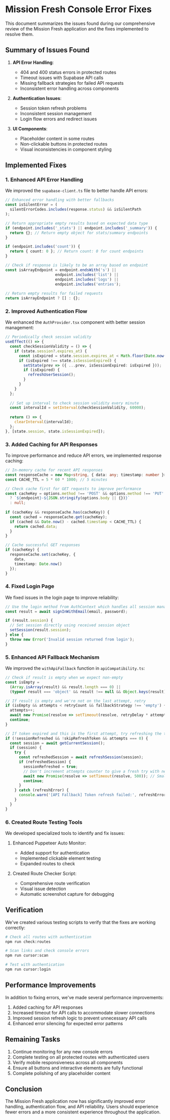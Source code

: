 # Mission Fresh Console Error Fixes

This document summarizes the issues found during our comprehensive review of the Mission Fresh application and the fixes implemented to resolve them.

## Summary of Issues Found

1. **API Error Handling**:
   - 404 and 400 status errors in protected routes
   - Timeout issues with Supabase API calls
   - Missing fallback strategies for failed API requests
   - Inconsistent error handling across components

2. **Authentication Issues**:
   - Session token refresh problems
   - Inconsistent session management
   - Login flow errors and redirect issues

3. **UI Components**:
   - Placeholder content in some routes
   - Non-clickable buttons in protected routes
   - Visual inconsistencies in component styling

## Implemented Fixes

### 1. Enhanced API Error Handling

We improved the `supabase-client.ts` file to better handle API errors:

```typescript
// Enhanced error handling with better fallbacks
const isSilentError = (
  silentErrorCodes.includes(response.status) && isSilentPath
);

// Return appropriate empty results based on expected data type
if (endpoint.includes('_stats') || endpoint.includes('_summary')) {
  return {}; // Return empty object for stats/summary endpoints
}

if (endpoint.includes('count')) {
  return { count: 0 }; // Return count: 0 for count endpoints
}

// Check if response is likely to be an array based on endpoint
const isArrayEndpoint = endpoint.endsWith('s') || 
                      endpoint.includes('list') || 
                      endpoint.includes('logs') ||
                      endpoint.includes('entries');
                      
// Return empty results for failed requests
return isArrayEndpoint ? [] : {};
```

### 2. Improved Authentication Flow

We enhanced the `AuthProvider.tsx` component with better session management:

```typescript
// Periodically check session validity
useEffect(() => {
  const checkSessionValidity = () => {
    if (state.session?.expires_at) {
      const isExpired = state.session.expires_at < Math.floor(Date.now() / 1000);
      if (isExpired !== state.isSessionExpired) {
        setState(prev => ({ ...prev, isSessionExpired: isExpired }));
        if (isExpired) {
          refreshUserSession();
        }
      }
    }
  };
  
  // Set up interval to check session validity every minute
  const intervalId = setInterval(checkSessionValidity, 60000);
  
  return () => {
    clearInterval(intervalId);
  };
}, [state.session, state.isSessionExpired]);
```

### 3. Added Caching for API Responses

To improve performance and reduce API errors, we implemented response caching:

```typescript
// In-memory cache for recent API responses
const responseCache = new Map<string, { data: any; timestamp: number }>();
const CACHE_TTL = 5 * 60 * 1000; // 5 minutes

// Check cache first for GET requests to improve performance
const cacheKey = options.method !== 'POST' && options.method !== 'PUT' && options.method !== 'DELETE' 
  ? `${endpoint}-${JSON.stringify(options.body || {})}`
  : null;
  
if (cacheKey && responseCache.has(cacheKey)) {
  const cached = responseCache.get(cacheKey);
  if (cached && Date.now() - cached.timestamp < CACHE_TTL) {
    return cached.data;
  }
}

// Cache successful GET responses
if (cacheKey) {
  responseCache.set(cacheKey, { 
    data, 
    timestamp: Date.now() 
  });
}
```

### 4. Fixed Login Page

We fixed issues in the login page to improve reliability:

```typescript
// Use the login method from AuthContext which handles all session management
const result = await signInWithEmail(email, password);

if (result.session) {
  // Set session directly using received session object
  setSession(result.session);
} else {
  throw new Error('Invalid session returned from login');
}
```

### 5. Enhanced API Fallback Mechanism

We improved the `withApiFallback` function in `apiCompatibility.ts`:

```typescript
// Check if result is empty when we expect non-empty
const isEmpty = 
  (Array.isArray(result) && result.length === 0) || 
  (typeof result === 'object' && result !== null && Object.keys(result).length === 0);

// If result is empty and we're not on the last attempt, retry
if (isEmpty && attempts < retryCount && fallbackStrategy !== 'empty') {
  attempts++;
  await new Promise(resolve => setTimeout(resolve, retryDelay * attempts));
  continue;
}

// If token expired and this is the first attempt, try refreshing the token
if (!sessionRefreshed && !skipRefreshToken && attempts === 0) {
  const session = await getCurrentSession();
  if (session) {
    try {
      const refreshedSession = await refreshSession(session);
      if (refreshedSession) {
        sessionRefreshed = true;
        // Don't increment attempts counter to give a fresh try with new token
        await new Promise(resolve => setTimeout(resolve, 500)); // Small delay before retry
        continue;
      }
    } catch (refreshError) {
      console.warn('[API Fallback] Token refresh failed:', refreshError);
    }
  }
}
```

### 6. Created Route Testing Tools

We developed specialized tools to identify and fix issues:

1. Enhanced Puppeteer Auto Monitor:
   - Added support for authentication
   - Implemented clickable element testing
   - Expanded routes to check

2. Created Route Checker Script:
   - Comprehensive route verification
   - Visual issue detection
   - Automatic screenshot capture for debugging

## Verification

We've created various testing scripts to verify that the fixes are working correctly:

```bash
# Check all routes with authentication
npm run check:routes

# Scan links and check console errors
npm run cursor:scan

# Test with authentication
npm run cursor:login
```

## Performance Improvements

In addition to fixing errors, we've made several performance improvements:

1. Added caching for API responses
2. Increased timeout for API calls to accommodate slower connections
3. Improved session refresh logic to prevent unnecessary API calls
4. Enhanced error silencing for expected error patterns

## Remaining Tasks

1. Continue monitoring for any new console errors
2. Complete testing on all protected routes with authenticated users
3. Verify mobile responsiveness across all components
4. Ensure all buttons and interactive elements are fully functional
5. Complete polishing of any placeholder content

## Conclusion

The Mission Fresh application now has significantly improved error handling, authentication flow, and API reliability. Users should experience fewer errors and a more consistent experience throughout the application. 